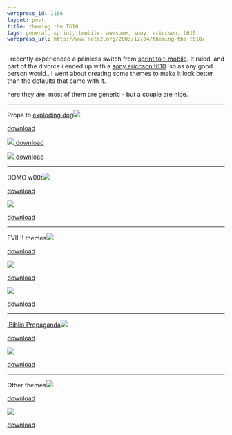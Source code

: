 ```yaml
--- 
wordpress_id: 1166
layout: post
title: theming the T610
tags: general, sprint, tmobile, awesome, sony, ericcson, t610
wordpress_url: http://www.nata2.org/2003/12/04/theming-the-t610/
---
```

i recently experienced a painless switch from <a href="http://3gcoding.com/archives/000006.php">sprint to t-mobile</a>. It ruled. and part of the divorce i ended up with a <a href="http://www.sonyericsson.com/t610/">sony ericcson t610</a>. so as any good person would.. i went about creating some themes to make it look better than the defaults that came with it.

here they are. most of them are generic - but a couple are nice.

<!--more-->

<hr />Props to <a href="http://www.explodingdog.com">exploding dog</a><a href="http://nata2.info/misc/misc_hacking/t610/monster.thm"><img border="0" src="http://nata2.info/misc/misc_hacking/t610/monster.gif" /></a>

<a href="http://nata2.info/misc/misc_hacking/t610/monster.thm">download</a>

<a href="http://nata2.info/misc/misc_hacking/t610/afraidofthedark.thm"><img border="0" src="http://nata2.info/misc/misc_hacking/t610/afraidofthedark.gif" />
download</a>

<a href="http://nata2.info/misc/misc_hacking/t610/alone.thm"><img border="0" src="http://nata2.info/misc/misc_hacking/t610/alone.gif" />
download</a>

<hr />DOMO w00t<a href="http://nata2.info/misc/misc_hacking/t610/domo_1.thm"><img border="0" src="http://nata2.info/misc/misc_hacking/t610/domo_1.gif" /></a>

<a href="http://nata2.info/misc/misc_hacking/t610/domo_1.thm">download</a>

<a href="http://nata2.info/misc/misc_hacking/t610/dome_2.thm"><img border="0" src="http://nata2.info/misc/misc_hacking/t610/domo_2.gif" /></a>

<a href="http://nata2.info/misc/misc_hacking/t610/dome_2.thm">download</a>

<hr />EVIL!! themes<a href="http://nata2.info/misc/misc_hacking/t610/baphomet.thm%3Cbr%3E%3C/a%3E"><img border="0" src="http://nata2.info/misc/misc_hacking/t610/baphomet.gif" /></a>

<a href="http://nata2.info/misc/misc_hacking/t610/baphomet.thm%3Cbr%3E%3C/a%3E">download</a>

<a href="http://nata2.info/misc/misc_hacking/t610/mary.thm%3Cbr%3E%3C/a%3E"><img border="0" src="http://nata2.info/misc/misc_hacking/t610/mary.gif" /></a>

<a href="http://nata2.info/misc/misc_hacking/t610/mary.thm%3Cbr%3E%3C/a%3E">download</a>

<a href="http://nata2.info/misc/misc_hacking/t610/demon.thm"><img border="0" src="http://nata2.info/misc/misc_hacking/t610/demon.gif" /></a>

<a href="http://nata2.info/misc/misc_hacking/t610/demon.thm">download</a>

<hr /><a href="http://www.IBIBILIO.org">iBiblio Propaganda</a><a href="http://nata2.info/misc/misc_hacking/t610/ibiblio_1.thm"><img border="0" src="http://nata2.info/misc/misc_hacking/t610/ibiblio_1.gif" /></a>

<a href="http://nata2.info/misc/misc_hacking/t610/ibiblio_1.thm">download</a>

<a href="http://nata2.info/misc/misc_hacking/t610/ibiblio_2.thm"><img border="0" src="http://nata2.info/misc/misc_hacking/t610/ibiblio_2.gif" /></a>

<a href="http://nata2.info/misc/misc_hacking/t610/ibiblio_2.thm">download</a>

<hr />Other themes<a href="http://nata2.info/misc/misc_hacking/t610/VirginTears.thm"><img border="0" src="http://nata2.info/misc/misc_hacking/t610/virgintears.gif" /></a>

<a href="http://nata2.info/misc/misc_hacking/t610/VirginTears.thm">download</a>

<a href="http://nata2.info/misc/misc_hacking/t610/thejugglers.thm"><img border="0" src="http://nata2.info/misc/misc_hacking/t610/thejugglers.gif" /></a>

<a href="http://nata2.info/misc/misc_hacking/t610/thejugglers.thm">download</a>
